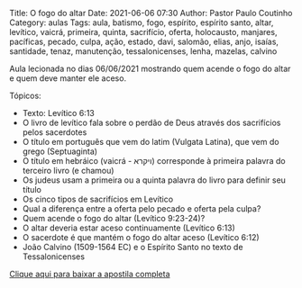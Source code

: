 Title: O fogo do altar
Date: 2021-06-06 07:30
Author: Pastor Paulo Coutinho
Category: aulas
Tags: aula, batismo, fogo, espírito, espírito santo, altar, levítico, vaicrá, primeira, quinta, sacrifício, oferta, holocausto, manjares, pacíficas, pecado, culpa, ação, estado, davi, salomão, elias, anjo, isaías, santidade, tenaz, manutenção, tessalonicenses, lenha, mazelas, calvino

Aula lecionada no dias 06/06/2021 mostrando quem acende o fogo do altar e quem deve manter ele aceso.

Tópicos:

- Texto: Levítico 6:13
- O livro de levítico fala sobre o perdão de Deus através dos sacrifícios pelos sacerdotes
- O título em português que vem do latim (Vulgata Latina), que vem do grego (Septuaginta)
- O título em hebráico (vaicrá - ויקרא) corresponde à primeira palavra do terceiro livro (e chamou)
- Os judeus usam a primeira ou a quinta palavra do livro para definir seu título
- Os cinco tipos de sacrifícios em Levítico
- Qual a diferença entre a oferta pelo pecado e oferta pela culpa?
- Quem acende o fogo do altar (Levítico 9:23-24)?
- O altar deveria estar aceso continuamente (Levítico 6:13)
- O sacerdote é que mantém o fogo do altar aceso (Levítico 6:12)
- João Calvino (1509-1564 EC) e o Espírito Santo no texto de Tessalonicenses


[Clique aqui para baixar a apostila completa](https://www.dropbox.com/s/tdl8n3myxj5ba8h/Aula%20EBD%20-%20O%20fogo%20do%20altar%20-%2006_06_2021.pdf?dl=1)